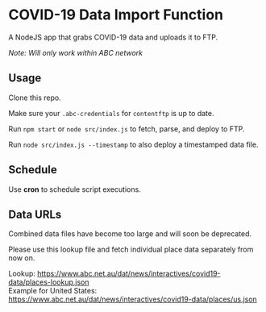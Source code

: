 # COVID-19 Data Import Function

A NodeJS app that grabs COVID-19 data and uploads it to FTP.

_Note: Will only work within ABC network_

## Usage

Clone this repo.

Make sure your `.abc-credentials` for `contentftp` is up to date.

Run `npm start` or `node src/index.js` to fetch, parse, and deploy to FTP.

Run `node src/index.js --timestamp` to also deploy a timestamped data file.

## Schedule

Use **cron** to schedule script executions.

## Data URLs

Combined data files have become too large and will soon be deprecated.

Please use this lookup file and fetch individual place data separately from now on.

Lookup: https://www.abc.net.au/dat/news/interactives/covid19-data/places-lookup.json  
Example for United States: https://www.abc.net.au/dat/news/interactives/covid19-data/places/us.json

